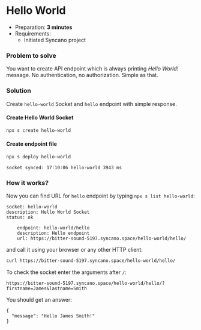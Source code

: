 # Hello World

- Preparation: **3 minutes**
- Requirements:
  - Initiated Syncano project

### Problem to solve

You want to create API endpoint which is always printing *Hello World!* message. No authentication, no authorization. Simple as that.

### Solution

Create `hello-world` Socket and `hello` endpoint with simple response.

#### Create Hello World Socket

```sh
npx s create hello-world
```

#### Create endpoint file

```sh
npx s deploy hello-world
```
```
socket synced: 17:10:06 hello-world 3943 ms
```

### How it works?

Now you can find URL for `hello` endpoint by typing `npx s list hello-world`:

```
socket: hello-world
description: Hello World Socket
status: ok

    endpoint: hello-world/hello
    description: Hello endpoint
    url: https://bitter-sound-5197.syncano.space/hello-world/hello/
```

and call it using your browser or any other HTTP client:

```sh
curl https://bitter-sound-5197.syncano.space/hello-world/hello/
```

To check the socket enter the arguments after `/`:

```
https://bitter-sound-5197.syncano.space/hello-world/hello/?firstname=James&lastname=Smith
```

You should get an answer: 

```
{
  "message": "Hello James Smith!"
}
```
